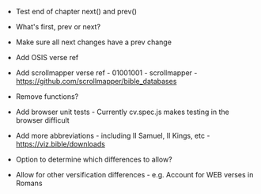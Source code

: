 * Test end of chapter next() and prev()

* What's first, prev or next?

* Make sure all next changes have a prev change

* Add OSIS verse ref

* Add scrollmapper verse ref - 01001001 - scrollmapper - https://github.com/scrollmapper/bible_databases

* Remove functions?

* Add browser unit tests - Currently cv.spec.js makes testing in the browser difficult

* Add more abbreviations - including II Samuel, II Kings, etc - https://viz.bible/downloads

* Option to determine which differences to allow?

* Allow for other versification differences - e.g. Account for WEB verses in Romans
